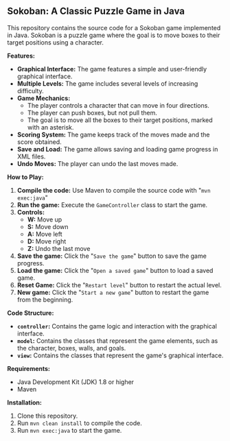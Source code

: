 
## Sokoban: A Classic Puzzle Game in Java

This repository contains the source code for a Sokoban game implemented in Java. Sokoban is a puzzle game where the goal is to move boxes to their target positions using a character.

**Features:**

* **Graphical Interface:** The game features a simple and user-friendly graphical interface.
* **Multiple Levels:** The game includes several levels of increasing difficulty.
* **Game Mechanics:**
    * The player controls a character that can move in four directions.
    * The player can push boxes, but not pull them.
    * The goal is to move all the boxes to their target positions, marked with an asterisk.
* **Scoring System:** The game keeps track of the moves made and the score obtained.
* **Save and Load:** The game allows saving and loading game progress in XML files.
* **Undo Moves:** The player can undo the last moves made.

**How to Play:**

1. **Compile the code:** Use Maven to compile the source code with "`mvn exec:java`"
2. **Run the game:** Execute the `GameController` class to start the game.
3. **Controls:**
    * **W:** Move up
    * **S:** Move down
    * **A:** Move left
    * **D:** Move right
    * **Z:** Undo the last move
4. **Save the game:** Click the "`Save the game`" button to save the game progress.
5. **Load the game:** Click the "`Open a saved game`" button to load a saved game.
6. **Reset Game:** Click the "`Restart level`" button to restart the actual level.
7. **New game:** Click the "`Start a new game`" button to restart the game from the beginning.


**Code Structure:**

* **`controller`:** Contains the game logic and interaction with the graphical interface.
* **`model`:** Contains the classes that represent the game elements, such as the character, boxes, walls, and goals.
* **`view`:** Contains the classes that represent the game's graphical interface.

**Requirements:**

* Java Development Kit (JDK) 1.8 or higher
* Maven

**Installation:**

1. Clone this repository.
2. Run `mvn clean install` to compile the code.
3. Run `mvn exec:java` to start the game.
